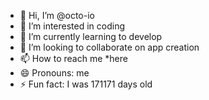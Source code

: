 - 👋 Hi, I’m @octo-io
- 👀 I’m interested in coding
- 🌱 I’m currently learning to develop
- 💞️ I’m looking to collaborate on app creation
- 📫 How to reach me *here
- 😄 Pronouns: me
- ⚡ Fun fact: I was 171171 days old

<!---
octo-io/octo-io is a ✨ special ✨ repository because its `README.md` (this file) appears on your GitHub profile.
You can click the Preview link to take a look at your changes.
--->
